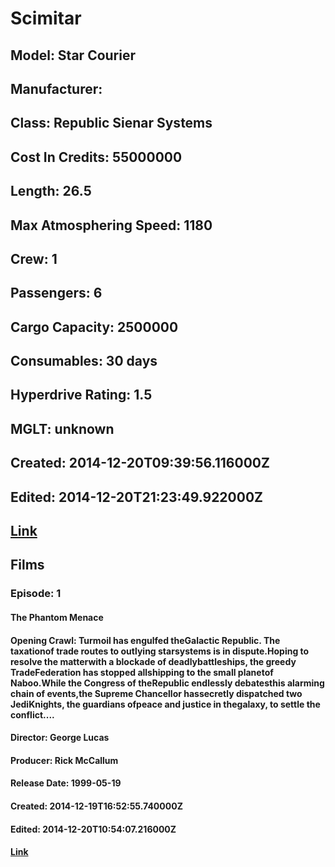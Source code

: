 # Scimitar
## Model: Star Courier
## Manufacturer: 
## Class: Republic Sienar Systems
## Cost In Credits: 55000000
## Length: 26.5
## Max Atmosphering Speed: 1180
## Crew: 1
## Passengers: 6
## Cargo Capacity: 2500000
## Consumables: 30 days
## Hyperdrive Rating: 1.5
## MGLT: unknown
## Created: 2014-12-20T09:39:56.116000Z
## Edited: 2014-12-20T21:23:49.922000Z
## [Link](https://swapi.dev/api/starships/41/)
## Films
### Episode: 1
#### The Phantom Menace
#### Opening Crawl: Turmoil has engulfed theGalactic Republic. The taxationof trade routes to outlying starsystems is in dispute.Hoping to resolve the matterwith a blockade of deadlybattleships, the greedy TradeFederation has stopped allshipping to the small planetof Naboo.While the Congress of theRepublic endlessly debatesthis alarming chain of events,the Supreme Chancellor hassecretly dispatched two JediKnights, the guardians ofpeace and justice in thegalaxy, to settle the conflict....
#### Director: George Lucas
#### Producer: Rick McCallum
#### Release Date: 1999-05-19
#### Created: 2014-12-19T16:52:55.740000Z
#### Edited: 2014-12-20T10:54:07.216000Z
#### [Link](https://swapi.dev/api/films/4/)